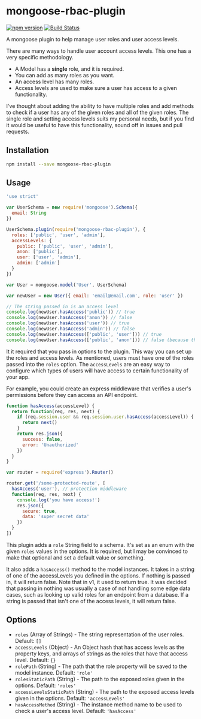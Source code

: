 # mongoose-rbac-plugin

[![npm version](https://badge.fury.io/js/mongoose-rbac-plugin.svg)](https://badge.fury.io/js/mongoose-rbac-plugin)
[![Build Status](https://travis-ci.org/gumlet/mongoose-rbac.svg?branch=master)](https://travis-ci.org/gumlet/mongoose-rbac)

A mongoose plugin to help manage user roles and user access levels.

There are many ways to handle user account access levels. This one has a very
specific methodology.

- A Model has a **single** role, and it is required.
- You can add as many roles as you want.
- An access level has many roles.
- Access levels are used to make sure a user has access to a given
  functionality.

I've thought about adding the ability to have multiple roles and add methods to
check if a user has any of the given roles and all of the given roles. The
single role and setting access levels suits my personal needs, but if you find
it would be useful to have this functionality, sound off in issues and pull
requests.

## Installation

```bash
npm install --save mongoose-rbac-plugin
```

## Usage

```javascript
'use strict'

var UserSchema = new require('mongoose').Schema({
  email: String
})

UserSchema.plugin(require('mongoose-rbac-plugin'), {
  roles: ['public', 'user', 'admin'],
  accessLevels: {
    public: ['public', 'user', 'admin'],
    anon: ['public'],
    user: ['user', 'admin'],
    admin: ['admin']
  }
})

var User = mongoose.model('User', UserSchema)

var newUser = new User({ email: 'email@email.com', role: 'user' })

// The string passed in is an access level
console.log(newUser.hasAccess('public')) // true
console.log(newUser.hasAccess('anon')) // false
console.log(newUser.hasAccess('user')) // true
console.log(newUser.hasAccess('admin')) // false
console.log(newUser.hasAccess(['public', 'user'])) // true
console.log(newUser.hasAccess(['public', 'anon'])) // false (because the user isn't a part of 'anon' access level)
```

It it required that you pass in options to the plugin. This way you can set up
the roles and access levels. As mentioned, users must have one of the roles
passed into the `roles` option. The `accessLevels` are an easy way to configure
which types of users will have access to certain functionality of your app.

For example, you could create an express middleware that verifies a user's
permissions before they can access an API endpoint.

```javascript
function hasAccess(accessLevel) {
  return function(req, res, next) {
    if (req.session.user && req.session.user.hasAccess(accessLevel)) {
      return next()
    }
    return res.json({
      success: false,
      error: 'Unauthorized'
    })
  }
}

var router = require('express').Router()

router.get('/some-protected-route', [
  hasAccess('user'), // protection middleware
  function(req, res, next) {
    console.log('you have access!')
    res.json({
      secure: true,
      data: 'super secret data'
    })
  }
])
```

This plugin adds a `role` String field to a schema. It's set as an enum with the
given `roles` values in the options. It is required, but I may be convinced to
make that optional and set a default value or something.

It also adds a `hasAccess()` method to the model instances. It takes in a
string of one of the accessLevels you defined in the options. If nothing is
passed in, it will return false. Note that in v1, it used to return true. It was
decided that passing in nothing was usually a case of not handling some edge
data cases, such as looking up valid roles for an endpoint from a database. If a
string is passed that isn't one of the access levels, it will return false.

## Options

- `roles` (Array of Strings) - The string representation of the user roles.
  Default: `[]`
- `accessLevels` (Object) - An Object hash that has access levels as the
  property keys, and arrays of strings as the roles that have that access level.
  Default: `{}`
- `rolePath` (String) - The path that the role property will be saved to the
  model instance. Default: `'role'`
- `rolesStaticPath` (String) - The path to the exposed roles given in the
  options. Default: `'roles'`
- `accessLevelsStaticPath` (String) - The path to the exposed access levels
  given in the options. Default: `'accessLevels'`
- `hasAccessMethod` (String) - The instance method name to be used to check a
  user's access level. Default: `'hasAccess'`
